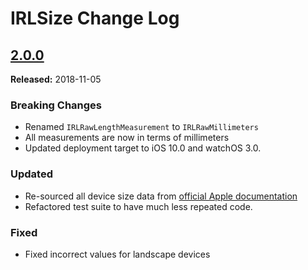 # IRLSize Change Log

## [2.0.0](https://github.com/detroit-labs/IRLSize/releases/tag/2.0.0)
**Released:** 2018-11-05

### Breaking Changes
  - Renamed `IRLRawLengthMeasurement` to `IRLRawMillimeters`
  - All measurements are now in terms of millimeters
  - Updated deployment target to iOS 10.0 and watchOS 3.0.

### Updated
  - Re-sourced all device size data from [official Apple documentation](https://developer.apple.com/accessories)
  - Refactored test suite to have much less repeated code.

### Fixed
  - Fixed incorrect values for landscape devices
